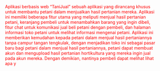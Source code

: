 <div style="color : red;"> 
Aplikasi berbasis
web “TaniJual” sebuah aplikasi yang dirancang khusus untuk membantu petani
dalam menjualkan hasil pertanian mereka. Aplikasi ini memiliki beberapa fitur
utama yang meliputi menjual hasil pertanian petani, keranjang pembeli untuk
menambahkan barang yang ingin dibeli, fitur chat untuk komunikasi jual beli petani
dengan pembeli, dan halaman informasi toko petani untuk melihat informasi
mengenai petani. Aplikasi ini memberikan kemudahan kepada petani dalam
menjual hasil pertaniannya tanpa campur tangan tengkulak, dengan menjadikan
toko ini sebagai pasar baru bagi petani dalam menjual hasil pertaniannya, petani
dapat membuat akun dan mengupload hasil pertanian hortikultura yang mereka
ingin jual pada akun mereka. Dengan demikian, nantinya pembeli dapat melihat
lihat apa y
</div>
